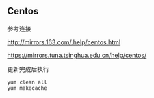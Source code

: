 Centos
--
参考连接

http://mirrors.163.com/.help/centos.html

https://mirrors.tuna.tsinghua.edu.cn/help/centos/

更新完成后执行
```
yum clean all
yum makecache
```
